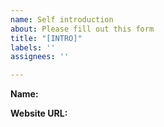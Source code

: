 ```yaml
---
name: Self introduction
about: Please fill out this form
title: "[INTRO]"
labels: ''
assignees: ''

---
```


**Name:**

**Website URL:**
